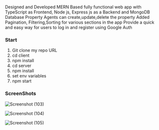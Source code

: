 Designed and Developed MERN Based fully functional web app with
TypeScript as Frontend, Node js, Express js as a Backend and MongoDB
Database
Property Agents can create,update,delete the property
Added Pagination, Filtering,Sorting for various sections in the app
Provide a quick and easy way for users to log in and register using
Google Auth

### Start

1. Git clone my repo URL
2. cd client
3. npm install
4. cd server 
5. npm install
4. set env variables
5. npm start

### ScreenShots
![Screenshot (103)](https://user-images.githubusercontent.com/104569186/233686041-0c55e7aa-c749-4206-8647-3adec0c40166.png)

![Screenshot (104)](https://user-images.githubusercontent.com/104569186/233686084-0b39e37f-6b1a-4117-ae9d-863b4b2a962a.png)

![Screenshot (105)](https://user-images.githubusercontent.com/104569186/233686663-900ecd94-f9ce-4597-a98e-e36f528175fc.png)



